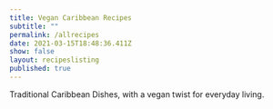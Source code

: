```yaml
---
title: Vegan Caribbean Recipes
subtitle: ""
permalink: /allrecipes
date: 2021-03-15T18:48:36.411Z
show: false
layout: recipeslisting
published: true
---
```



Traditional Caribbean Dishes, with a vegan twist for everyday living.
